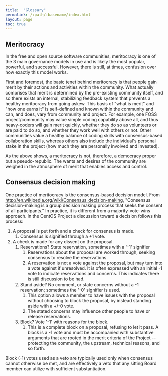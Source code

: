 ```yaml
---
title:  "Glossary"
permalink: /:path/:basename/index.html
layout: page
toc: true
---
```


## Meritocracy

In the free and open source software communities, meritocracy is one of the 3
main governance models in use and is likely the most popular, powerful, and
successful. However, there is still, at times, confusion over how exactly this
model works.

First and foremost, the basic tenet behind meritocracy is that people gain
merit by their actions and activities within the community. What actually
comprises that merit is determined by the pre-existing community itself, and so
there exists an internal, stabilizing feedback system that prevents a healthy
meritocracy from going askew. This basis of "what is merit" and "how one earns
it" is self-defined and known within the community and can, and does, vary from
community and project. For example, one FOSS project/community may value simple
coding capability above all, and thus heavy-coders will gain merit quickly,
whether they do so as volunteers or are paid to do so, and whether they work
well with others or not. Other communities value a healthy balance of coding
skills with consensus-based collaboration skills, whereas others also include
the individual's personal stake in the project (how much they are personally
involved and invested).

As the above shows, a meritocracy is not, therefore, a democracy proper but a
pseudo-republic. The wants and desires of the community are weighed in the
atmosphere of merit that enables access and control.

## Consensus decision making

One practice of meritocracy is the consensus-based decision model. From
http://en.wikipedia.org/wiki/Consensus_decision-making, "Consensus
decision-making is a group decision making process that seeks the consent of
all participants." In practice, it is different from a majority-vote-wins
approach. In the CentOS Project a discussion toward a decision follows this
process:

1. A proposal is put forth and a check for consensus is made.
   1. Consensus is signified through a +1 vote.
1. A check is made for any dissent on the proposal.
   1. Reservations? State reservation, sometimes with a '-1' signifier
      1. Reservations about the proposal are worked through, seeking consensus to resolve the reservations.
      1. A reservation is not a vote against the proposal, but may turn into a vote against if unresolved. It is often expressed with an initial -1 vote to indicate reservations and concerns. This indicates there is still discussion to be had.
   1. Stand aside? No comment, or state concerns without a -1 reservation; sometimes the '-0' signifier is used.
      1. This option allows a member to have issues with the proposal without choosing to block the proposal, by instead standing aside with a +/-0 vote.
      1. The stated concerns may influence other people to have or release reservations.
   1. Block? Vote '-1' with reasons for the block.
      1. This is a complete block on a proposal, refusing to let it pass. A block is a -1 vote and must be accompanied with substantive arguments that are rooted in the merit criteria of the Project -- protecting the community, the upstream, technical reasons, and so forth.

Block (-1) votes used as a veto are typically used only when consensus cannot otherwise be met, and are effectively a veto that any sitting Board member can utilize with sufficient substantiation.
